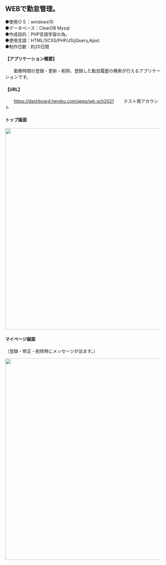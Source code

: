 ## WEBで勤怠管理。  
  
●使用ＯＳ：windows10  
●データベース：ClearDB Mysql  
●作成目的：PHP言語学習の為。  
●使用言語：HTML/SCSS/PHP/JS(jQuery,Ajax)  
●制作日数：約20日間

#### 【アプリケーション概要】　
&emsp;&emsp;勤務時間の登録・更新・削除、登録した勤怠履歴の検索が行えるアプリケーションです。 
#### 【URL】　
&emsp;&emsp;https://dashboard.heroku.com/apps/wk-sch2021 
&emsp;&emsp;テスト用アカウント


#### トップ画面 
  
<img src="https://user-images.githubusercontent.com/73923419/104114721-f5b69100-534a-11eb-9a40-6933f1aea9ad.png" width="650px">
  
#### マイページ画面
（登録・修正・削除時にメッセージが出ます。）  

  
<img src="https://user-images.githubusercontent.com/73923419/104116314-d1fb4700-535a-11eb-8193-a52d5447878d.png" width="650px">


